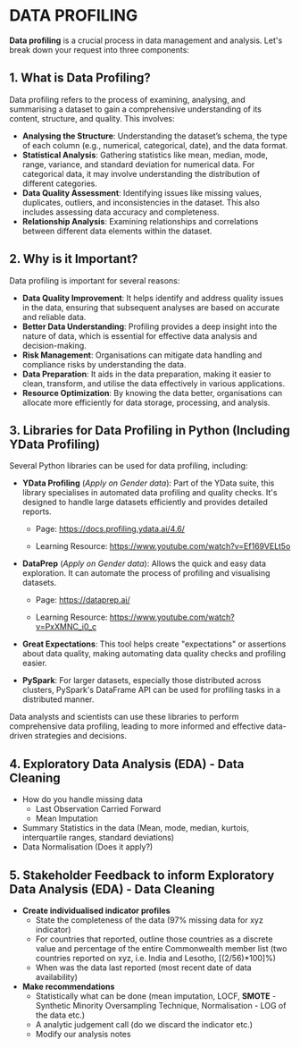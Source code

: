 # DATA PROFILING

**Data profiling** is a crucial process in data management and analysis. Let's break down your request into three components:

## 1. What is Data Profiling?

Data profiling refers to the process of examining, analysing, and summarising a dataset to gain a comprehensive understanding of its content, structure, and quality. This involves:

- **Analysing the Structure**: Understanding the dataset’s schema, the type of each column (e.g., numerical, categorical, date), and the data format.
- **Statistical Analysis**: Gathering statistics like mean, median, mode, range, variance, and standard deviation for numerical data. For categorical data, it may involve understanding the distribution of different categories.
- **Data Quality Assessment**: Identifying issues like missing values, duplicates, outliers, and inconsistencies in the dataset. This also includes assessing data accuracy and completeness.
- **Relationship Analysis**: Examining relationships and correlations between different data elements within the dataset.

## 2. Why is it Important?

Data profiling is important for several reasons:

- **Data Quality Improvement**: It helps identify and address quality issues in the data, ensuring that subsequent analyses are based on accurate and reliable data.
- **Better Data Understanding**: Profiling provides a deep insight into the nature of data, which is essential for effective data analysis and decision-making.
- **Risk Management**: Organisations can mitigate data handling and compliance risks by understanding the data.
- **Data Preparation**: It aids in the data preparation, making it easier to clean, transform, and utilise the data effectively in various applications.
- **Resource Optimization**: By knowing the data better, organisations can allocate more efficiently for data storage, processing, and analysis.

## 3. Libraries for Data Profiling in Python (Including YData Profiling)

Several Python libraries can be used for data profiling, including:

- **YData Profiling** (*Apply on Gender data*): Part of the YData suite, this library specialises in automated data profiling and quality checks. It's designed to handle large datasets efficiently and provides detailed reports.
  - Page: https://docs.profiling.ydata.ai/4.6/
  
  - Learning Resource: https://www.youtube.com/watch?v=Ef169VELt5o
  
- **DataPrep** (*Apply on Gender data*): Allows the quick and easy data exploration. It can automate the process of profiling and visualising datasets.
  - Page: https://dataprep.ai/

  - Learning Resource: https://www.youtube.com/watch?v=PxXMNC_i0_c

- **Great Expectations**: This tool helps create "expectations" or assertions about data quality, making automating data quality checks and profiling easier.

- **PySpark**: For larger datasets, especially those distributed across clusters, PySpark's DataFrame API can be used for profiling tasks in a distributed manner.

Data analysts and scientists can use these libraries to perform comprehensive data profiling, leading to more informed and effective data-driven strategies and decisions.

## 4. Exploratory Data Analysis (EDA) - Data Cleaning
- How do you handle missing data
  - Last Observation Carried Forward
  - Mean Imputation
- Summary Statistics in the data (Mean, mode, median, kurtois, interquartile ranges, standard deviations)
- Data Normalisation (Does it apply?)

## 5. Stakeholder Feedback to inform Exploratory Data Analysis (EDA) - Data Cleaning
- **Create individualised indicator profiles**
  - State the completeness of the data (97% missing data for xyz indicator)
  - For countries that reported, outline those countries as a discrete value and percentage of the entire Commonwealth member list (two countries reported on xyz, i.e. India and Lesotho, [(2/56)*100]%)
  - When was the data last reported (most recent date of data availability)
- **Make recommendations**
  - Statistically what can be done (mean imputation, LOCF, **SMOTE** - Synthetic Minority Oversampling Technique, Normalisation - LOG of the data etc.) 
  - A analytic judgement call (do we discard the indicator etc.)
  - Modify our analysis notes
